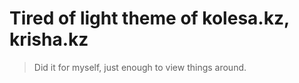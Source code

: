 # Tired of light theme of kolesa.kz, krisha.kz

> Did it for myself, just enough to view things around.
